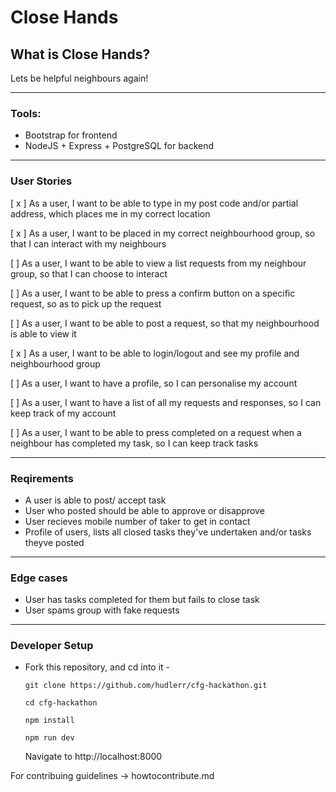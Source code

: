 # Close Hands

## What is Close Hands?
Lets be helpful neighbours again!

 - - - -
 
### Tools:
- Bootstrap for frontend
- NodeJS + Express + PostgreSQL for backend

 - - - -
 
### User Stories
[ x ] As a user, I want to be able to type in my post code and/or partial address, which places me in my correct location

[ x ] As a user, I want to be placed in my correct neighbourhood group, so that I can interact with my neighbours

[ ] As a user, I want to be able to view a list requests from my neighbour group, so that I can choose to interact

[ ] As a user, I want to be able to press a confirm button on a specific request, so as to pick up the request

[ ] As a user, I want to be able to post a request, so that my neighbourhood is able to view it

[ x ] As a user, I want to be able to login/logout and see my profile and neighbourhood group

[ ] As a user, I want to have a profile, so I can personalise my account

[ ] As a user, I want to have a list of all my requests and responses, so I can keep track of my account

[ ] As a user, I want to be able to press completed on a request when a neighbour has completed my task, so I can keep track tasks

 - - - -

### Reqirements
* A user is able to post/ accept task
* User who posted should be able to approve or disapprove 
* User recieves mobile number of taker to get in contact
* Profile of users, lists all closed tasks they've undertaken and/or tasks theyve posted

 - - - -
    
### Edge cases
* User has tasks completed for them but fails to close task
* User spams group with fake requests

 - - - -
 
### Developer Setup
* Fork this repository, and cd into it -

  `git clone https://github.com/hudlerr/cfg-hackathon.git`
  
  `cd cfg-hackathon`

  `npm install`

  `npm run dev`

  Navigate to http://localhost:8000

For contribuing guidelines -> howtocontribute.md
